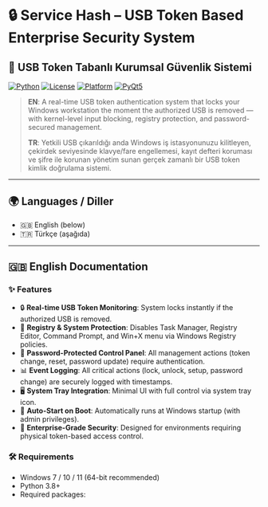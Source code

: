 # 🔒 Service Hash – USB Token Based Enterprise Security System  
## 🔐 USB Token Tabanlı Kurumsal Güvenlik Sistemi

[![Python](https://img.shields.io/badge/Python-3.8%2B-blue?logo=python)](https://python.org)
[![License](https://img.shields.io/badge/License-GPLv3-red?logo=gnu)](https://www.gnu.org/licenses/gpl-3.0)
[![Platform](https://img.shields.io/badge/Platform-Windows%207%2F10%2F11-orange)](https://microsoft.com/windows)
[![PyQt5](https://img.shields.io/badge/GUI-PyQt5-purple)](https://www.riverbankcomputing.com/software/pyqt/)

> **EN**: A real-time USB token authentication system that locks your Windows workstation the moment the authorized USB is removed — with kernel-level input blocking, registry protection, and password-secured management.  
>  
> **TR**: Yetkili USB çıkarıldığı anda Windows iş istasyonunuzu kilitleyen, çekirdek seviyesinde klavye/fare engellemesi, kayıt defteri koruması ve şifre ile korunan yönetim sunan gerçek zamanlı bir USB token kimlik doğrulama sistemi.

---

## 🌍 Languages / Diller
- 🇬🇧 English (below)
- 🇹🇷 Türkçe (aşağıda)

---

## 🇬🇧 English Documentation

### ✨ Features
- 🔒 **Real-time USB Token Monitoring**: System locks instantly if the authorized USB is removed.
- 📁 **Registry & System Protection**: Disables Task Manager, Registry Editor, Command Prompt, and Win+X menu via Windows Registry policies.
- 🔐 **Password-Protected Control Panel**: All management actions (token change, reset, password update) require authentication.
- 📊 **Event Logging**: All critical actions (lock, unlock, setup, password change) are securely logged with timestamps.
- 🖥️ **System Tray Integration**: Minimal UI with full control via system tray icon.
- 🔄 **Auto-Start on Boot**: Automatically runs at Windows startup (with admin privileges).
- 🧪 **Enterprise-Grade Security**: Designed for environments requiring physical token-based access control.

### 🛠️ Requirements
- Windows 7 / 10 / 11 (64-bit recommended)
- Python 3.8+
- Required packages:
